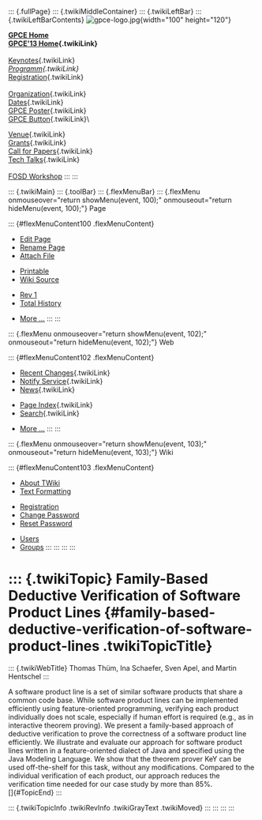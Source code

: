 ::: {.fullPage}
::: {.twikiMiddleContainer}
::: {.twikiLeftBar}
::: {.twikiLeftBarContents}
![gpce-logo.jpg](../pub/GPCE13/WebLeftBar/gpce-logo.jpg){width="100"
height="120"}

**[GPCE Home](http://program-transformation.org/Gpce)**\
**[GPCE\'13 Home](WebHome){.twikiLink}**\
\
[Keynotes](KeynoteSpeakers){.twikiLink}\
*[Programm](ConferenceProgram){.twikiLink}*\
[Registration](GpceRegistration){.twikiLink}\
\
[Organization](ConferenceOrganization){.twikiLink}\
[Dates](ImportantDates){.twikiLink}\
[GPCE Poster](Poster){.twikiLink}\
[GPCE Button](Banner){.twikiLink}\

[Venue](ConferenceVenue){.twikiLink}\
[Grants](Grants){.twikiLink}\
[Call for Papers](CallForPapers){.twikiLink}\
[Tech Talks](CallForTechTalks){.twikiLink}\
\
[FOSD Workshop](http://fosd.net/2013)
:::
:::

::: {.twikiMain}
::: {.toolBar}
::: {.flexMenuBar}
::: {.flexMenu onmouseover="return showMenu(event, 100);" onmouseout="return hideMenu(event, 100);"}
Page

::: {#flexMenuContent100 .flexMenuContent}
-   [Edit
    Page](http://www.program-transformation.org/edit/GPCE13/P11Thum?t=1536828844)
-   [Rename
    Page](http://www.program-transformation.org/rename/GPCE13/P11Thum)
-   [Attach
    File](http://www.program-transformation.org/attach/GPCE13/P11Thum)

<!-- -->

-   [Printable](http://www.program-transformation.org/view/GPCE13/P11Thum?skin=print.pattern)
-   [Wiki
    Source](http://www.program-transformation.org/view/GPCE13/P11Thum?skin=text&raw=on&contenttype=text/plain)

<!-- -->

-   [Rev
    1](http://www.program-transformation.org/view/GPCE13/P11Thum?rev=1.1)
-   [Total
    History](http://www.program-transformation.org/rdiff/GPCE13/P11Thum)

<!-- -->

-   [More
    \...](http://www.program-transformation.org/oops/GPCE13/P11Thum?template=oopsmore&param1=1.1&param2=1.1)
:::
:::

::: {.flexMenu onmouseover="return showMenu(event, 102);" onmouseout="return hideMenu(event, 102);"}
Web

::: {#flexMenuContent102 .flexMenuContent}
-   [Recent Changes](WebChanges){.twikiLink}
-   [Notify Service](WebNotify){.twikiLink}
-   [News](WebNews){.twikiLink}

<!-- -->

-   [Page Index](WebIndex){.twikiLink}
-   [Search](WebSearch){.twikiLink}

<!-- -->

-   [More
    \...](http://www.program-transformation.org/oops/GPCE13/P11Thum?template=oopsmore&param1=1.1&param2=1.1)
:::
:::

::: {.flexMenu onmouseover="return showMenu(event, 103);" onmouseout="return hideMenu(event, 103);"}
Wiki

::: {#flexMenuContent103 .flexMenuContent}
-   [About
    TWiki](http://www.program-transformation.org/view/TWiki/WebHome)
-   [Text
    Formatting](http://www.program-transformation.org/view/TWiki/TextFormattingRules)

<!-- -->

-   [Registration](http://www.program-transformation.org/view/TWiki/TWikiRegistration)
-   [Change
    Password](http://www.program-transformation.org/view/TWiki/ChangePassword)
-   [Reset
    Password](http://www.program-transformation.org/view/TWiki/ResetPassword)

<!-- -->

-   [Users](http://www.program-transformation.org/view/Main/TWikiUsers)
-   [Groups](http://www.program-transformation.org/view/Main/TWikiGroups)
:::
:::
:::
:::

::: {.twikiTopic}
Family-Based Deductive Verification of Software Product Lines {#family-based-deductive-verification-of-software-product-lines .twikiTopicTitle}
=============================================================

::: {.twikiWebTitle}
Thomas Thüm, Ina Schaefer, Sven Apel, and Martin Hentschel
:::

A software product line is a set of similar software products that share
a common code base. While software product lines can be implemented
efficiently using feature-oriented programming, verifying each product
individually does not scale, especially if human effort is required
(e.g., as in interactive theorem proving). We present a family-based
approach of deductive verification to prove the correctness of a
software product line efficiently. We illustrate and evaluate our
approach for software product lines written in a feature-oriented
dialect of Java and specified using the Java Modeling Language. We show
that the theorem prover KeY can be used off-the-shelf for this task,
without any modifications. Compared to the individual verification of
each product, our approach reduces the verification time needed for our
case study by more than 85%.\
[]{#TopicEnd}
:::

::: {.twikiTopicInfo .twikiRevInfo .twikiGrayText .twikiMoved}
:::
:::
:::
:::
